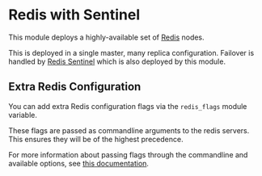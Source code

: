 # Redis with Sentinel

This module deploys a highly-available set of [Redis](https://redis.io/docs/) nodes.

This is deployed in a single master, many replica configuration. Failover is handled
by [Redis Sentinel](https://redis.io/docs/management/sentinel/) which is also
deployed by this module.

## Extra Redis Configuration

You can add extra Redis configuration flags via the `redis_flags` module variable.

These flags are passed as commandline arguments to the redis servers. This ensures they
will be of the highest precedence.

For more information about passing flags through the commandline and available options,
see [this documentation](https://redis.io/docs/latest/operate/oss_and_stack/management/config/).

